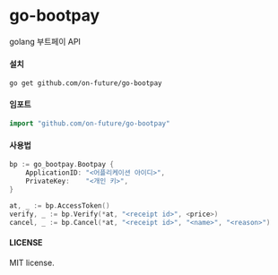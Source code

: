 go-bootpay
===========

golang 부트페이 API

#### 설치

	go get github.com/on-future/go-bootpay

#### 임포트

```go
import "github.com/on-future/go-bootpay"
```

#### 사용법

```go
bp := go_bootpay.Bootpay {
    ApplicationID: "<어플리케이션 아이디>",
    PrivateKey:    "<개인 키>",
}

at, _ := bp.AccessToken()
verify, _ := bp.Verify(*at, "<receipt id>", <price>)
cancel, _ := bp.Cancel(*at, "<receipt id>", "<name>", "<reason>")
```

#### LICENSE
MIT license.
